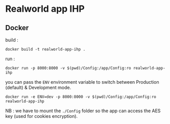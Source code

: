 # Realworld app IHP

## Docker

build :
```
docker build -t realworld-app-ihp .
```

run :
```
docker run -p 8000:8000 -v $(pwd)/Config:/app/Config:ro realworld-app-ihp 
```

you can pass the `ENV` environment variable to switch between Production (default) & Development mode.

```
docker run -e ENV=dev -p 8000:8000 -v $(pwd)/Config:/app/Config:ro realworld-app-ihp 
```

NB : we have to mount the `./Config` folder so the app can access the AES key (used for cookies encryption).

